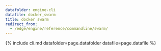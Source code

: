 ```yaml
---
datafolder: engine-cli
datafile: docker_swarm
title: docker swarm
redirect_from:
  - /edge/engine/reference/commandline/swarm/
---
```

<!--
This page is automatically generated from Docker's source code. If you want to
suggest a change to the text that appears here, open a ticket or pull request
in the source repository on GitHub:

https://github.com/docker/cli
-->

{% include cli.md datafolder=page.datafolder datafile=page.datafile %}

